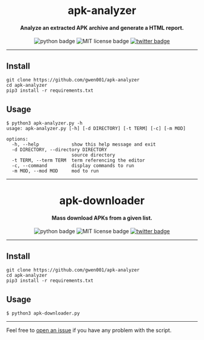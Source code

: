 <h1 align="center">apk-analyzer</h1>

<h4 align="center">Analyze an extracted APK archive and generate a HTML report.</h4>

<p align="center">
    <img src="https://img.shields.io/badge/python-v3-blue" alt="python badge">
    <img src="https://img.shields.io/badge/license-MIT-green" alt="MIT license badge">
    <a href="https://twitter.com/intent/tweet?text=https%3a%2f%2fgithub.com%2fgwen001%2fapk-analyzer%2f" target="_blank"><img src="https://img.shields.io/twitter/url?style=social&url=https%3A%2F%2Fgithub.com%2Fgwen001%2Fapk-analyzer" alt="twitter badge"></a>
</p>

<!-- <p align="center">
    <img src="https://img.shields.io/github/stars/gwen001/apk-analyzer?style=social" alt="github stars badge">
    <img src="https://img.shields.io/github/watchers/gwen001/apk-analyzer?style=social" alt="github watchers badge">
    <img src="https://img.shields.io/github/forks/gwen001/apk-analyzer?style=social" alt="github forks badge">
</p> -->

---

## Install

```
git clone https://github.com/gwen001/apk-analyzer
cd apk-analyzer
pip3 install -r requirements.txt
```

## Usage

```
$ python3 apk-analyzer.py -h
usage: apk-analyzer.py [-h] [-d DIRECTORY] [-t TERM] [-c] [-m MOD]

options:
  -h, --help            show this help message and exit
  -d DIRECTORY, --directory DIRECTORY
                        source directory
  -t TERM, --term TERM  term referencing the editor
  -c, --command         display commands to run
  -m MOD, --mod MOD     mod to run
```

---

<h1 align="center">apk-downloader</h1>

<h4 align="center">Mass download APKs from a given list.</h4>

<p align="center">
    <img src="https://img.shields.io/badge/python-v3-blue" alt="python badge">
    <img src="https://img.shields.io/badge/license-MIT-green" alt="MIT license badge">
    <a href="https://twitter.com/intent/tweet?text=https%3a%2f%2fgithub.com%2fgwen001%2fapk-analyzer%2f" target="_blank"><img src="https://img.shields.io/twitter/url?style=social&url=https%3A%2F%2Fgithub.com%2Fgwen001%2Fapk-analyzer" alt="twitter badge"></a>
</p>

---

## Install

```
git clone https://github.com/gwen001/apk-analyzer
cd apk-analyzer
pip3 install -r requirements.txt
```

## Usage

```
$ python3 apk-downloader.py
```

---

Feel free to [open an issue](/../../issues/) if you have any problem with the script.  

